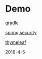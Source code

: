 # Demo

gradle

[spring security](http://docs.spring.io/spring-security/site/docs/4.0.4.CI-SNAPSHOT/reference/htmlsingle/#tutorial-sample)

[thymeleaf](http://www.thymeleaf.org/doc/tutorials/2.1/thymeleafspring.html#creating-a-form)


2016-4-5